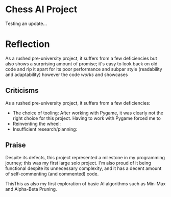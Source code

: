 # Chess AI Project

Testing an update...

# Reflection

As a rushed pre-university project, it suffers from a few deficiencies but also shows a surprising amount of promise; it's easy to look back on old code and rip it apart for its poor performance and subpar style (readability and adaptability) however the code *works* and showcases 

## Criticisms 

As a rushed pre-university project, it suffers from a few deficiencies:
- The choice of tooling: After working with Pygame, it was clearly not the right choice for this project. Having to work with Pygame forced me to 
- Reinventing the wheel: 
- Insufficient research/planning: 

## Praise 

Despite its defects, this project represented a milestone in my programming journey; this was my first large solo project. 
I'm also proud of it being functional despite its unnecessary complexity, and it has a decent amount of self-commenting (and commented) code. 

ThisThis as also my first exploration of basic AI algorithms such as Min-Max and Alpha-Beta Pruning. 